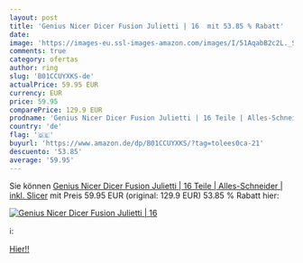 ```yaml
---
layout: post
title: 'Genius Nicer Dicer Fusion Julietti | 16  mit 53.85 % Rabatt'
date: 
image: 'https://images-eu.ssl-images-amazon.com/images/I/51AqabB2c2L._SL200_.jpg'
comments: true
category: ofertas
author: ring
slug: 'B01CCUYXKS-de'
actualPrice: 59.95 EUR
currency: EUR
price: 59.95
comparePrice: 129.9 EUR
prodname: 'Genius Nicer Dicer Fusion Julietti | 16 Teile | Alles-Schneider | inkl. Slicer'
country: 'de'
flag: '🇩🇪'
buyurl: 'https://www.amazon.de/dp/B01CCUYXKS/?tag=tolees0ca-21'
descuento: '53.85'
average: '59.95'
---
```


Sie können [Genius Nicer Dicer Fusion Julietti | 16 Teile | Alles-Schneider | inkl. Slicer](https://www.amazon.de/dp/B01CCUYXKS/?tag=tolees0ca-21) mit Preis 59.95 EUR (original: 129.9 EUR) 53.85 % Rabatt hier:

[![Genius Nicer Dicer Fusion Julietti | 16 ](https://images-eu.ssl-images-amazon.com/images/I/51AqabB2c2L._SL200_.jpg)](https://www.amazon.de/dp/B01CCUYXKS/?tag=tolees0ca-21)

ℹ️:


[Hier!!](https://www.amazon.de/dp/B01CCUYXKS/?tag=tolees0ca-21)
